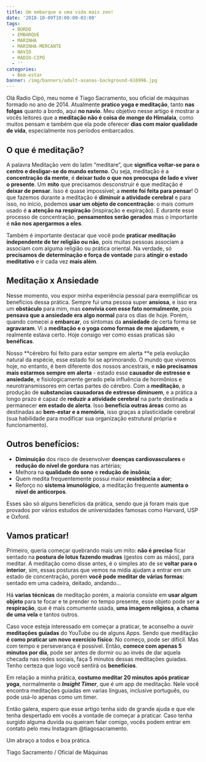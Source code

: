 ```yaml
---
title: Um embarque a uma vida mais zen!
date: '2018-10-09T10:00:00-03:00'
tags:
  - BORDO
  - EMBARQUE
  - MARINHA
  - MARINHA-MERCANTE
  - NAVIO
  - RÁDIO-CIPÓ
  - ''
categories:
  - Bem-estar
banner: /img/banners/adult-asanas-background-616996.jpg
---
```

Olá Radio Cipó, meu nome é Tiago Sacramento, sou oficial de máquinas formado no ano de 2014. Atualmente **pratico yoga e meditação**, tanto **nas folgas** quanto a bordo, aqui **no navio**. Meu objetivo nesse artigo é mostrar a vocês leitores que a **meditação não é coisa de monge do Himalaia**, como muitos pensam e também que ela pode oferecer **dias com maior qualidade de vida**, especialmente nos períodos embarcados.

## O que é meditação?

A palavra Meditação vem do latim “meditare”, que **significa voltar-se para o centro e desligar-se do mundo externo**. Ou seja, meditação é a **concentração da mente**, é **deixar tudo o que nos preocupa de lado e viver o presente**. Um **mito** que precisamos desconstruir é que meditação é **deixar de pensar**. Isso é quase impossível; a **mente foi feita para pensar**! O que fazemos durante a meditação é **diminuir a atividade cerebral** e para isso, no início, podemos **usar um objeto de concentração**: o mais comum usado é **a atenção na respiração** (inspiração e expiração). E durante esse processo de concentração, **pensamentos serão gerados** mas o importante é **não nos apergarmos a eles**.

Também é importante destacar que você pode **praticar meditação independente de ter religião ou não**, pois muitas pessoas associam a associam com alguma religião ou prática oriental. Na verdade, só **precisamos de determinação e força de vontade** para **atingir o estado meditativo** e ir cada vez **mais além**.

## Meditação x Ansiedade

Nesse momento, vou expor minha experiência pessoal para exemplificar os benefícios dessa prática. Sempre fui uma pessoa super **ansiosa**, e isso era um **obstáculo** para mim, mas **convivia com esse fato normalmente**, pois **pensava que a ansiedade era algo normal** para os dias de hoje. Porém, quando comecei a **embarcar**, os sintomas da **ansiedade** de certa forma se **agravaram**. Vi a **meditação e o yoga como formas de me ajudarem**, e realmente estava certo. Hoje consigo ver como essas praticas são **benéficas**.

Nosso **cérebro foi feito para estar sempre em alerta **e pela evolução natural da espécie, esse estado foi se aprimorando. O mundo que vivemos hoje, no entanto, é bem diferente dos nossos ancestrais, e **não precisamos mais estarmos sempre em alerta** - estado esse **causador de estresse e ansiedade**, e fisiologicamente gerado pela influência de hormônios e neurotransmissores em certas partes do cérebro. Com a **meditação**, a produção de **substancias causadoras de estresse diminuem**, e a prática a longo prazo é capaz de **reduzir a atividade cerebral** na parte destinada a permanecer **em estado de alerta**. Isso **beneficia outras áreas** como as destinadas ao **bem-estar e a memória**, isso graças a plasticidade cerebral (sua habilidade para modificar sua organização estrutural própria e funcionamento).

## Outros benefícios:

* **Diminuição** dos risco de desenvolver **doenças cardiovasculares** e **redução do nível de gordura** nas artérias;
* Melhora na **qualidade do sono** e **redução de insônia**;
* Quem medita frequentemente possui maior **resistência a dor**;
* Reforço no **sistema imunológico**, a meditação frequente **aumenta o nível de anticorpos**.

Esses são só alguns benefícios da prática, sendo que já foram mais que provados por vários estudos de universidades famosas como Harvard, USP e Oxford.

## Vamos praticar!

Primeiro, queria começar quebrando mais um mito: **não é preciso** ficar sentado na **postura de lotus fazendo mudras** (gestos com as mãos), para meditar. A meditação como disse antes, é o simples ato de se **voltar para o interior**, sim, essas posturas que vemos na mídia ajudam a entrar em um estado de concentração, porém **você pode meditar de várias formas**: sentado em uma cadeira, deitado, andando... 

Há **varias técnicas** de meditação porém, a maioria consiste em **usar algum objeto** para te focar e te prender no tempo presente, esse objeto pode ser **a respiração**, que é mais comumente usada, **uma imagem religiosa**, **a chama de uma vela** e tantos outros. 

Caso voce esteja interessado em começar a praticar, te aconselho a ouvir **meditações guiadas** do YouTube ou de alguns Apps. Sendo que meditação **é como praticar um novo exercício físico**: No começo, pode ser difícil. Mas com tempo e perseverança é possível. Então, **comece com apenas 5 minutos por dia**, pode ser antes de dormir ou ao invés de dar aquela checada nas redes sociais, faça 5 minutos dessas meditações guiadas. Tenho certeza que logo você sentirá os **benefícios**. 

Em relação a minha prática, **costumo meditar 20 minutos após praticar yoga**, normalmente o **_Insight Timer_**, que é um app de meditação. Nele você encontra meditações guiadas em varias línguas, inclusive português, ou pode usá-lo apenas como um timer.

Então galera, espero que esse artigo tenha sido de grande ajuda e que ele tenha despertado em vocês a vontade de começar a praticar. Caso tenha surgido alguma duvida ou queiram falar comigo, vocês podem entrar em contato pelo meu Instagram @tiagosacramento. 

Um abraço a todos e boa prática.

Tiago Sacramento / Oficial de Máquinas

